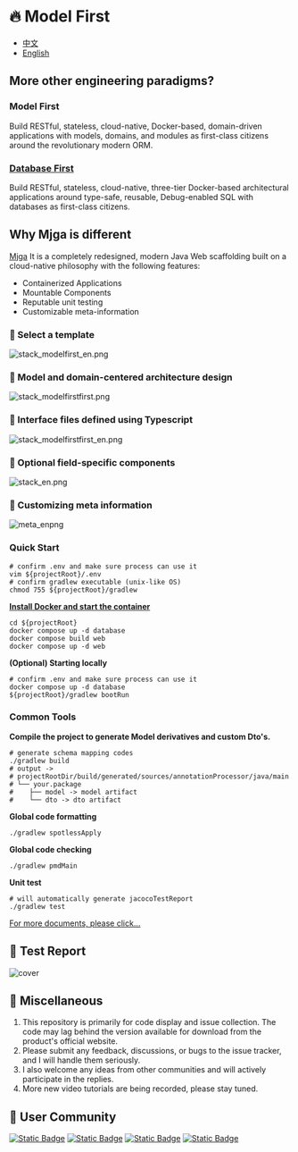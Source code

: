 # 🔥 Model First

- [中文](README.md)
- [English](README_EN.md)

## More other engineering paradigms?
### Model First
Build RESTful, stateless, cloud-native, Docker-based, domain-driven applications with models, domains, and modules as first-class citizens around the revolutionary modern ORM.

### [Database First](https://github.com/ccmjga/mjga-scaffold)
Build RESTful, stateless, cloud-native, three-tier Docker-based architectural applications around type-safe, reusable, Debug-enabled SQL with databases as first-class citizens.

## Why Mjga is different

[Mjga](https://www.mjga.cc) It is a completely redesigned, modern Java Web scaffolding built on a cloud-native philosophy with the following features:

- Containerized Applications
- Mountable Components
- Reputable unit testing
- Customizable meta-information

### 🥝 Select a template
![stack_modelfirst_en.png](asset/stack_modelfirst_en.png)


### 🍇 Model and domain-centered architecture design
![stack_modelfirstfirst.png](asset/architect_modelfirst.png)

### 🍉 Interface files defined using Typescript
![stack_modelfirstfirst_en.png](asset/modelfirst_ts.png)

### 🍅 Optional field-specific components

![stack_en.png](asset/option_modelfirst_en.png)

### 🍹 Customizing meta information

![meta_enpng](asset/meta_modelfirst_en.png)


### Quick Start

```shell
# confirm .env and make sure process can use it
vim ${projectRoot}/.env
# confirm gradlew executable (unix-like OS)
chmod 755 ${projectRoot}/gradlew
```
**[Install Docker and start the container](https://docs.docker.com/engine/install/)**

```shell
cd ${projectRoot}
docker compose up -d database
docker compose build web
docker compose up -d web
````

**(Optional) Starting locally**
```shell
# confirm .env and make sure process can use it
docker compose up -d database
${projectRoot}/gradlew bootRun
```

### Common Tools

**Compile the project to generate Model derivatives and custom Dto's.**
```shell
# generate schema mapping codes
./gradlew build
# output ->
# projectRootDir/build/generated/sources/annotationProcessor/java/main
# └── your.package 
#    ├── model -> model artifact
#    └── dto -> dto artifact

```

**Global code formatting**
```shell
./gradlew spotlessApply
```
**Global code checking**
```shell
./gradlew pmdMain
```

**Unit test**
```shell
# will automatically generate jacocoTestReport
./gradlew test
```

[For more documents, please click...](https://www.mjga.cc/doc/modelfirst)

## 🍓 Test Report

![cover](https://www.mjga.cc/modelfirst/test-cover.png)

## 🍟 Miscellaneous

1. This repository is primarily for code display and issue collection. The code may lag behind the version available for
   download from the product's official website.
2. Please submit any feedback, discussions, or bugs to the issue tracker, and I will handle them seriously.
3. I also welcome any ideas from other communities and will actively participate in the replies.
4. More new video tutorials are being recorded, please stay tuned.

## 🔮 User Community

[![Static Badge](https://img.shields.io/badge/blog-black?style=flat&logo=dev.to&logoSize=auto)](https://dev.to/ccmjga)
[![Static Badge](https://img.shields.io/badge/homepage-white?style=flat&logo=homepage&logoColor=%23FF0074)](https://www.mjga.cc)
[![Static Badge](https://img.shields.io/badge/twitter-blue?style=flat&logo=x)](https://x.com/Mjga212318)
[![Static Badge](https://img.shields.io/badge/discord-white?style=flat&logo=discord)](https://discord.com/invite/3XhyjEPn)
